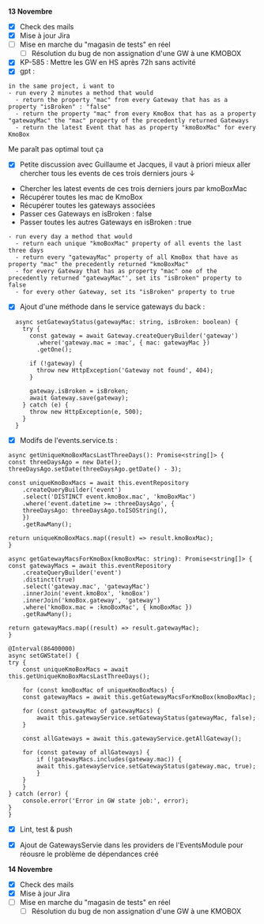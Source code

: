 **13 Novembre**
- [x] Check des mails
- [x] Mise à jour Jira
- [ ] Mise en marche du "magasin de tests" en réel
    - [ ] Résolution du bug de non assignation d'une GW à une KMOBOX
- [x] KP-585 : Mettre les GW en HS après 72h sans activité
- [x] gpt : 
```
in the same project, i want to 
- run every 2 minutes a method that would
  - return the property "mac" from every Gateway that has as a property "isBroken" : "false"
  - return the property "mac" from every KmoBox that has as a property "gatewayMac" the "mac" property of the precedently returned Gateways
  - return the latest Event that has as property "kmoBoxMac" for every KmoBox
```
Me paraît pas optimal tout ça
- [x] Petite discussion avec Guillaume et Jacques, il vaut à priori mieux aller chercher tous les events de ces trois derniers jours ↓
- Chercher les latest events de ces trois derniers jours par kmoBoxMac
- Récupérer toutes les mac de KmoBox
- Récupérer toutes les gateways associées 
- Passer ces Gateways en isBroken : false
- Passer toutes les autres Gateways en isBroken : true
```
- run every day a method that would
  - return each unique "kmoBoxMac" property of all events the last three days
  - return every "gatewayMac" property of all KmoBox that have as property "mac" the precedently returned "kmoBoxMac"
  - for every Gateway that has as property "mac" one of the precedently returned "gatewayMac"', set its "isBroken" property to false 
  - for every other Gateway, set its "isBroken" property to true
```
- [x] Ajout d'une méthode dans le service gateways du back : 
```
  async setGatewayStatus(gatewayMac: string, isBroken: boolean) {
    try {
      const gateway = await Gateway.createQueryBuilder('gateway')
        .where('gateway.mac = :mac', { mac: gatewayMac })
        .getOne();

      if (!gateway) {
        throw new HttpException('Gateway not found', 404);
      }

      gateway.isBroken = isBroken;
      await Gateway.save(gateway);
    } catch (e) {
      throw new HttpException(e, 500);
    }
  }
```
- [x] Modifs de l'events.service.ts : 
```
async getUniqueKmoBoxMacsLastThreeDays(): Promise<string[]> {
const threeDaysAgo = new Date();
threeDaysAgo.setDate(threeDaysAgo.getDate() - 3);

const uniqueKmoBoxMacs = await this.eventRepository
    .createQueryBuilder('event')
    .select('DISTINCT event.kmoBox.mac', 'kmoBoxMac')
    .where('event.datetime >= :threeDaysAgo', {
    threeDaysAgo: threeDaysAgo.toISOString(),
    })
    .getRawMany();

return uniqueKmoBoxMacs.map((result) => result.kmoBoxMac);
}

async getGatewayMacsForKmoBox(kmoBoxMac: string): Promise<string[]> {
const gatewayMacs = await this.eventRepository
    .createQueryBuilder('event')
    .distinct(true)
    .select('gateway.mac', 'gatewayMac')
    .innerJoin('event.kmoBox', 'kmoBox')
    .innerJoin('kmoBox.gateway', 'gateway')
    .where('kmoBox.mac = :kmoBoxMac', { kmoBoxMac })
    .getRawMany();

return gatewayMacs.map((result) => result.gatewayMac);
}

@Interval(86400000)
async setGWState() {
try {
    const uniqueKmoBoxMacs = await this.getUniqueKmoBoxMacsLastThreeDays();

    for (const kmoBoxMac of uniqueKmoBoxMacs) {
    const gatewayMacs = await this.getGatewayMacsForKmoBox(kmoBoxMac);

    for (const gatewayMac of gatewayMacs) {
        await this.gatewayService.setGatewayStatus(gatewayMac, false);
    }

    const allGateways = await this.gatewayService.getAllGateway();

    for (const gateway of allGateways) {
        if (!gatewayMacs.includes(gateway.mac)) {
        await this.gatewayService.setGatewayStatus(gateway.mac, true);
        }
    }
    }
} catch (error) {
    console.error('Error in GW state job:', error);
}
}
```
- [x] Lint, test & push
- [x] Ajout de GatewaysServie dans les providers de l'EventsModule pour réousre le problème de dépendances créé


**14 Novembre**
- [x] Check des mails
- [x] Mise à jour Jira
- [ ] Mise en marche du "magasin de tests" en réel
    - [ ] Résolution du bug de non assignation d'une GW à une KMOBOX